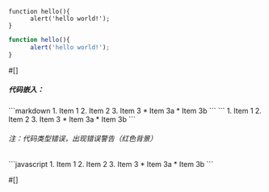 
```
function hello(){
      alert('hello world!');
}
```

```javascript
function hello(){
      alert('hello world!');
}
```
#[]

<h5>代码嵌入：</h5>
```markdown
1. Item 1
2. Item 2
3. Item 3
   * Item 3a
   * Item 3b
```
```
1. Item 1
2. Item 2
3. Item 3
   * Item 3a
   * Item 3b
```

<h6>注：代码类型错误，出现错误警告（红色背景）</h6>
```javascript
1. Item 1
2. Item 2
3. Item 3
   * Item 3a
   * Item 3b
```

#[]
